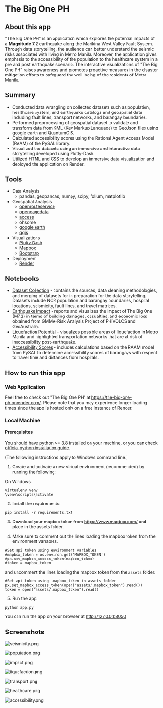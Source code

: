 # The Big One PH

## About this app

"The Big One PH" is an application which explores the potential impacts of a **Magnitude 7.2** earthquake along the Marikina West Valley Fault System. Through data storytelling, the audience can better understand the seismic risks associated with living in Metro Manila. Moreover, the application gives emphasis to the accessibility of the population to the healthcare system in a pre and post earthquake scenario. The interactive visualizations of "The Big One PH" raises awareness and promotes proactive measures in the disaster mitigation efforts to safeguard the well-being of the residents of Metro Manila.

## Summary

* Conducted data wrangling on collected datasets such as population, healthcare system, and earthquake catalogs and geospatial data including fault lines, transport networks, and barangay boundaries.
* Performed preprocessing of geospatial dataset to validate and transform data from KML (Key Markup Language) to GeoJson files using google earth and QuantumGIS.
* Calculated accessibility scores using the Rational Agent Access Model (RAAM) of the PySAL library.
* Visualized the datasets using an immersive and interactive data storytelling developed using Plotly-Dash.
* Utilized HTML and CSS to develop an immersive data visualization and deployed the application on Render.

## Tools
* Data Analysis 
    * pandas, geopandas, numpy, scipy, folium, matplotlib
* Geospatial Analysis
    * [openrouteservice](https://openrouteservice.org/)
    * [opencagedata](https://opencagedata.com/)
    * [access](https://pysal.org/access/index.html)
    * [ohsome](https://heigit.org/big-spatial-data-analytics-en/ohsome/)
    * [google earth](https://earth.google.com/web/)
    * [qgis](https://qgis.org/en/site/)
* Visualizations
    * [Plolty Dash](https://plotly.com/dash/)
    * [Mapbox](https://www.mapbox.com/)
    * [Bootstrap](https://getbootstrap.com/)
* Deployment
    * [Render](https://render.com/)

## Notebooks
* [Dataset Collection](https://nbviewer.org/github/cpmalenab/the-big-one-ph/blob/master/notebooks/dataset_collection.ipynb) - contains the sources, data cleaning methodologies, and merging of datasets for in preparation for the data storytelling. Datasets include NCR population and barangay boundaries, hospital locations, seismicity, fault lines, and travel matrices.
* [Earthquake Impact](https://nbviewer.org/github/cpmalenab/the-big-one-ph/blob/master/notebooks/earthquake_impact.ipynb) - reports and visualizes the impact of The Big One (M7.2) in terms of building damages, casualties, and economic loss obtained from GMMA-Risk Analysis Project of PHIVOLCS and GeoAustralia.
* [Liquefaction Potential](https://nbviewer.org/github/cpmalenab/the-big-one-ph/blob/master/notebooks/liquefaction_potential.ipynb) - visualizes possible areas of liquefaction in Metro Manila and highlighted transportation networks that are at risk of inaccessibility post-earthquake.
* [Accessibility Scores](https://nbviewer.org/github/cpmalenab/the-big-one-ph/blob/master/notebooks/accessibility_scores.ipynb) - includes calculations based on the RAAM model from PySAL to determine accessibility scores of barangays with respect to travel time and distances from hospitals.

## How to run this app

### Web Application

Feel free to check out "The Big One PH' at https://the-big-one-ph.onrender.com/. Please note that you may experience longer loading times since the app is hosted only on a free instance of Render.

### Local Machine
#### Prerequisites

You should have python >= 3.8 installed on your machine, or you can check
[official python installation guide](https://www.python.org/downloads/).

(The following instructions apply to Windows command line.)

1. Create and activate a new virtual environment (recommended) by running the following:

On Windows

```
virtualenv venv 
\venv\scripts\activate
```

2. Install the requirements:

```
pip install -r requirements.txt
```
3. Download your mapbox token from https://www.mapbox.com/ and place in the assets folder. 

4. Make sure to comment out the lines loading the mapbox token from the environment variables.

```
#Set api token using environment variables
#mapbox_token = os.environ.get('MAPBOX_TOKEN')
#px.set_mapbox_access_token(mapbox_token)
#token = mapbox_token
```

and uncomment the lines loading the mapbox token from the `assets` folder.
```
#Set api token using .mapbox_token in assets folder
px.set_mapbox_access_token(open("assets/.mapbox_token").read())
token = open("assets/.mapbox_token").read()
```

5. Run the app:

```
python app.py
```
You can run the app on your browser at http://127.0.0.1:8050

## Screenshots

![seismicity.png](reports/seismicity.png)

![population.png](reports/population.PNG)

![impact.png](reports/impact.PNG)

![liquefaction.png](reports/liquefaction.PNG)

![transport.png](reports/transport.PNG)

![healthcare.png](reports/healthcare.PNG)

![accessibility.png](reports/accessibility.PNG)
